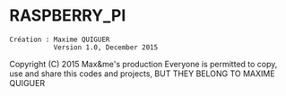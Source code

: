 # RASPBERRY_PI

    Création : Maxime QUIGUER 
		       Version 1.0, December 2015

 Copyright (C) 2015
     Max&me's production
 Everyone is permitted to copy, use and share this codes and projects, 
 BUT THEY BELONG TO MAXIME QUIGUER

			   
